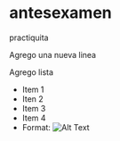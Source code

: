 # antesexamen
practiquita

Agrego una nueva linea

Agrego lista

- Item 1
- Iten 2
- Item 3
- Item 4
- Format: ![Alt Text](https://hipertextual.com/wp-content/uploads/2021/08/GTA-San-andreas.jpg)
